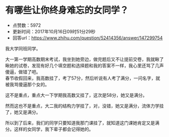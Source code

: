 # 有哪些让你终身难忘的女同学？
- 点赞数：5972
- 更新时间：2017年10月16日09时51分29秒
- 回答url：https://www.zhihu.com/question/52414356/answer/147299754
<body>
 <p data-pid="boOuDQRJ">我大学同班同学。</p>
 <p data-pid="EAVl5X07">大一第一学期高数期末考试，我坐到她旁边，做完题后又不让提前交卷，我就瞅了瞅她的试卷，发现有好几个填空题和选择题和我的答案不一样，我心里还骂了几声傻逼，做错了吧。<br>
  春节收假回来，我高数挂了，考了57分，然后听说有人考了满分，一问名字，就被我骂傻逼那个女的。</p>
 <p data-pid="9mhrttJH">这不是重点，重点大一下学期我高数又挂了，这次是58分，她又是满分。</p>
 <p data-pid="oqQPCxM2">然而这也不是重点，大二我的结构力学挂了，对，没错，她又是满分，流体力学挂了，她又是满分。</p>
 <p data-pid="sUhGMYfa">所以到了后来，我们的同学只要知道我那门课挂了，就知道这门课她肯定又是满分。这样的女同学，我下辈子都会记得她的。</p>
</body>